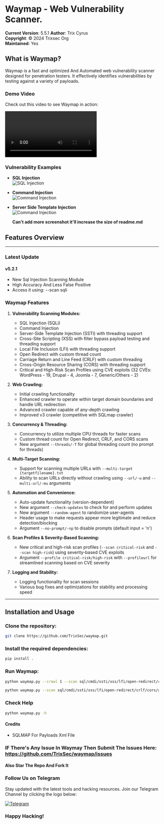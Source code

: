 # Waymap - Web Vulnerability Scanner.

**Current Version**: 5.5.1
**Author**: Trix Cyrus  
**Copyright**: © 2024 Trixsec Org  
**Maintained**: Yes

## What is Waymap?
Waymap is a fast and optimized And Automated web vulnerability scanner designed for penetration testers. It effectively identifies vulnerabilities by testing against a variety of payloads.

### Demo Video
Check out this video to see Waymap in action:

![Waymap Demo](https://github.com/TrixSec/waymap/blob/main/demo/lv_0_20240921113323.mp4?raw=true)

### Vulnerability Examples
- **SQL Injection**  
  ![SQL Injection](https://github.com/TrixSec/waymap/blob/main/demo/sqli-demo.png?raw=true)

- **Command Injection**  
  ![Command Injection](https://github.com/TrixSec/waymap/blob/main/demo/cmdi-demo.png?raw=true)

- **Server Side Template Injection**  
  ![Command Injection](https://github.com/TrixSec/waymap/blob/main/demo/ssti-demo.png?raw=true)

  **Can't add more screenshot it'll increase the size of readme.md**



## Features Overview
---

### Latest Update
#### v5.2.1

- New Sql Injection Scanning Module
- High Accuracy And Less False Positive 
- Access it using:  --scan sqli

### Waymap Features

1. **Vulnerability Scanning Modules:**
   - SQL Injection (SQLi)
   - Command Injection
   - Server-Side Template Injection (SSTI) with threading support
   - Cross-Site Scripting (XSS) with filter bypass payload testing and threading support
   - Local File Inclusion (LFI) with threading support
   - Open Redirect with custom thread count
   - Carriage Return and Line Feed (CRLF) with custom threading
   - Cross-Origin Resource Sharing (CORS) with threading support
   - Critical and High-Risk Scan Profiles using CVE exploits (32 CVEs: WordPress - 19, Drupal - 4, Joomla - 7, Generic/Others - 2)

2. **Web Crawling:**
   - Initial crawling functionality
   - Enhanced crawler to operate within target domain boundaries and handle URL redirection
   - Advanced crawler capable of any-depth crawling
   - Improved v3 crawler (competitive with SQLmap crawler)

3. **Concurrency & Threading:**
   - Concurrency to utilize multiple CPU threads for faster scans
   - Custom thread count for Open Redirect, CRLF, and CORS scans
   - New argument `--threads/-T` for global threading count (no prompt for threads)

4. **Multi-Target Scanning:**
   - Support for scanning multiple URLs with `--multi-target {targetfilename}.txt`
   - Ability to scan URLs directly without crawling using `--url/-u` and `--multi-url/-mu` arguments

5. **Automation and Convenience:**
   - Auto-update functionality (version-dependent)
   - New argument `--check-updates` to check for and perform updates
   - New argument `--random-agent` to randomize user-agents
   - Header usage to make requests appear more legitimate and reduce detection/blocking
   - Argument `--no-prompt/-np` to disable prompts (default input = 'n')

6. **Scan Profiles & Severity-Based Scanning:**
   - New critical and high-risk scan profiles (`--scan critical-risk` and `--scan high-risk`) using severity-based CVE exploits
   - Argument `--profile critical-risk/high-risk` with `--profileurl` for streamlined scanning based on CVE severity

7. **Logging and Stability:**
   - Logging functionality for scan sessions
   - Various bug fixes and optimizations for stability and processing speed

---

## Installation and Usage

### Clone the repository:
```bash
git clone https://github.com/TrixSec/waymap.git
```

### Install the required dependencies:
```bash
pip install .
```

### Run Waymap:
```bash
python waymap.py --crawl 1 --scan sql/cmdi/ssti/xss/lfi/open-redirect/crlf/cors/all --target/--multi-target https://example.com/{filename}.txt
```
```bash
python waymap.py --scan sql/cmdi/ssti/xss/lfi/open-redirect/crlf/cors/all --url/--mutli-url https://example.com/index.php?id=1/{filename}.txt
```
### Check Help
```bash
python waymap.py -h

```

#### Credits
- SQLMAP For Payloads Xml File

### IF There's Any Issue In Waymay Then Submit The Issues Here: https://github.com/TrixSec/waymap/issues

#### Also Star The Repo And Fork It

### Follow Us on Telegram
Stay updated with the latest tools and hacking resources. Join our Telegram Channel by clicking the logo below:

[![Telegram](https://upload.wikimedia.org/wikipedia/commons/thumb/8/82/Telegram_logo.svg/240px-Telegram_logo.svg.png)](https://t.me/Trixsec)

### Happy Hacking!

